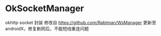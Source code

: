 # OkSocketManager
okhttp socket 封装
修改自 https://github.com/Rabtman/WsManager 更新至androidX，修复断网后，不能短线重连问题
